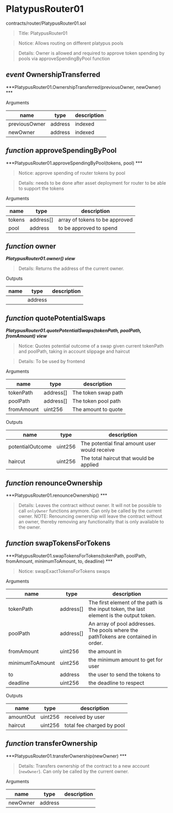 # PlatypusRouter01

contracts/router/PlatypusRouter01.sol

> Title: PlatypusRouter01

> Notice: Allows routing on different platypus pools

> Details: Owner is allowed and required to approve token spending by pools via approveSpendingByPool function

## *event* OwnershipTransferred

***PlatypusRouter01.OwnershipTransferred(previousOwner, newOwner) ***

Arguments

| **name** | **type** | **description** |
|-|-|-|
| previousOwner | address | indexed |
| newOwner | address | indexed |



## *function* approveSpendingByPool

***PlatypusRouter01.approveSpendingByPool(tokens, pool) ***

> Notice: approve spending of router tokens by pool

> Details: needs to be done after asset deployment for router to be able to support the tokens

Arguments

| **name** | **type** | **description** |
|-|-|-|
| tokens | address[] | array of tokens to be approved |
| pool | address | to be approved to spend |



## *function* owner

***PlatypusRouter01.owner() view***

> Details: Returns the address of the current owner.

Outputs

| **name** | **type** | **description** |
|-|-|-|
|  | address |  |



## *function* quotePotentialSwaps

***PlatypusRouter01.quotePotentialSwaps(tokenPath, poolPath, fromAmount) view***

> Notice: Quotes potential outcome of a swap given current tokenPath and poolPath, taking in account slippage and haircut

> Details: To be used by frontend

Arguments

| **name** | **type** | **description** |
|-|-|-|
| tokenPath | address[] | The token swap path |
| poolPath | address[] | The token pool path |
| fromAmount | uint256 | The amount to quote |

Outputs

| **name** | **type** | **description** |
|-|-|-|
| potentialOutcome | uint256 | The potential final amount user would receive |
| haircut | uint256 | The total haircut that would be applied |



## *function* renounceOwnership

***PlatypusRouter01.renounceOwnership() ***

> Details: Leaves the contract without owner. It will not be possible to call `onlyOwner` functions anymore. Can only be called by the current owner. NOTE: Renouncing ownership will leave the contract without an owner, thereby removing any functionality that is only available to the owner.



## *function* swapTokensForTokens

***PlatypusRouter01.swapTokensForTokens(tokenPath, poolPath, fromAmount, minimumToAmount, to, deadline) ***

> Notice: swapExactTokensForTokens swaps

Arguments

| **name** | **type** | **description** |
|-|-|-|
| tokenPath | address[] | The first element of the path is the input token, the last element is the output token. |
| poolPath | address[] | An array of pool addresses. The pools where the pathTokens are contained in order. |
| fromAmount | uint256 | the amount in |
| minimumToAmount | uint256 | the minimum amount to get for user |
| to | address | the user to send the tokens to |
| deadline | uint256 | the deadline to respect |

Outputs

| **name** | **type** | **description** |
|-|-|-|
| amountOut | uint256 | received by user |
| haircut | uint256 | total fee charged by pool |



## *function* transferOwnership

***PlatypusRouter01.transferOwnership(newOwner) ***

> Details: Transfers ownership of the contract to a new account (`newOwner`). Can only be called by the current owner.

Arguments

| **name** | **type** | **description** |
|-|-|-|
| newOwner | address |  |


